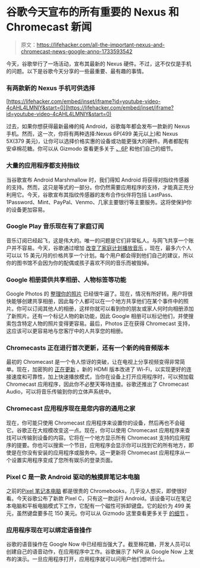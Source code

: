 # 谷歌今天宣布的所有重要的 Nexus 和 Chromecast 新闻

> 原文：<https://lifehacker.com/all-the-important-nexus-and-chromecast-news-google-anno-1733593542>

今天，谷歌举行了一场活动，宣布其最新的 Nexus 硬件。不过，这不仅仅是手机的问题。以下是谷歌今天分享的一些最重要、最有趣的事情。



### 有两款新的 Nexus 手机可供选择

 [https://lifehacker.com/embed/inset/iframe?id=youtube-video-4cAHL4LMNlY&start=0](https://lifehacker.com/embed/inset/iframe?id=youtube-video-4cAHL4LMNlY&start=0) 

过去，如果你想获得最新最棒的纯 Android，谷歌每年都会发布一款新的 Nexus 手机。然而，这一次，你将有两种选择:Nexus 6P(499 美元以上)和 Nexus 5X(379 美元)，让你可以选择价格实惠的设备或功能更强大的硬件。两者都配有安卓棉花糖。你可以从 Gizmodo 查看更多关于 [、6P](https://gizmodo.com/nexus-6p-googles-giant-phone-reinvents-itself-in-a-clo-1733577391) 和他们自己的细节。

### 大量的应用程序都支持指纹

当谷歌宣布 Android Marshmallow 时，我们得知 Android 将获得对指纹传感器的支持。然而，这只是等式的一部分。你仍然需要应用程序的支持，才能真正充分利用它。今天，谷歌宣布其指纹传感器的发布合作伙伴将包括 LastPass、1Password、Mint、PayPal、Venmo、几家主要银行等主要服务。这将使保护你的设备更加容易。

### Google Play 音乐现在有了家庭订阅

音乐订阅已经起飞，这是伟大的。唯一的问题是它们非常私人。与网飞共享一个账户并不容易。今天，谷歌通过增加 [改变了家庭计划播放音乐](https://gizmodo.com/googles-new-family-plan-for-music-is-a-damn-good-deal-1733584753) 。现在，最多六个人可以以 15 美元/月的价格共享一个计划。每个用户都会得到他们自己的建议，所以你的图书馆不会因为你的配偶或孩子喜欢不同的音乐而被毁掉。

### Google 相册提供共享相册、人物标签等功能

Google Photos 的 [整理你的照片](http://lifehacker.com/how-the-new-google-photos-makes-your-picture-library-aw-1708189976#_ga=1.55597934.431406394.1415821409) 已经很牛逼了。现在，情况有所好转。用户将很快能够创建共享相册，因此每个人都可以在一个地方共享他们在某个事件中的照片。你可以订阅其他人的相册，这样你就可以看到你的朋友或家人何时向相册添加了新照片。还有一个标记人物的新功能，因此 Google 相册可以标记他们，并使搜索包含特定人物的照片变得更容易。最后，Photos 正在获得 Chromecast 支持，这应该可以更容易地与您客厅中的人共享您的相册。

### Chromecasts 正在进行首次更新，还有一个新的纯音频版本

最初的 Chromecast 是一个令人惊讶的突破，让在电视上分享视频变得非常简单。现在，加密狗的 [正在更新](https://gizmodo.com/everything-you-need-to-know-about-the-two-new-chromecas-1733452414) 。新的 HDMI 版本改进了 Wi-Fi，以实现更好的连接速度和可靠性，加上快速播放模式，当你在设备上打开应用程序时，可以预加载 Chromecast 应用程序，因此你不必整天等待连接。谷歌还推出了 Chromecast Audio，可以将音乐传输到你的立体声系统中。

### Chromecast 应用程序现在是您内容的通用之家

现在，你可能只使用 Chromecast 应用程序来设置你的设备，然后再也不会碰它。谷歌正在大规模改变这一点。现在，你可以使用 Chromecast 应用程序来查找可以传输到设备的内容。它将在一个地方显示所有 Chromecast 支持的应用程序的提要。你也可以搜索一个节目，应用程序会显示你可以找到它的所有地方，即使是在你没有安装的应用程序或服务中。这一更新将 Chromecast 应用程序从一个设置实用程序变成了您所有娱乐的登录页面。

### Pixel C 是一款 Android 驱动的触摸屏笔记本电脑

之前的[Pixel 笔记本电脑](http://gizmodo.com/googles-new-chromebook-pixel-dangerously-close-to-buya-1690797754) 都是很贵的 Chromebooks，几乎没人想买，即使很好看。今天谷歌公布了新款 Pixel C，只有这一款运行 Android。该设备可以在笔记本电脑和平板电脑模式下工作，它配有一个磁性可拆卸键盘。它的起价为 499 美元，虽然键盘要多花 150 美元。你可以从 Gizmodo 这里查看更多关于 [的细节](http://gizmodo.com/the-new-android-running-pixel-c-is-a-laptop-tablet-comb-1733559705) 。

### 应用程序现在可以绑定语音操作

谷歌的语音操作在 Google Now 中已经相当强大了。截至棉花糖，开发人员可以创建自己的语音动作，在应用程序中工作。谷歌展示了 NPR 从 Google Now 上发布的演示。一旦应用程序打开，应用程序就可以问用户他们想听什么。